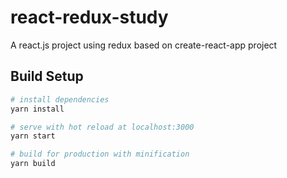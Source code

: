 # react-redux-study

A react.js project using redux based on create-react-app project

## Build Setup

``` bash
# install dependencies
yarn install

# serve with hot reload at localhost:3000
yarn start

# build for production with minification
yarn build
```